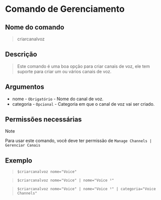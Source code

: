 # Comando de Gerenciamento

## Nome do comando
> criarcanalvoz

## Descrição
> Este comando é uma boa opção para criar canais de voz, ele tem suporte para criar um ou vários canais de voz.

## Argumentos
- nome - `Obrigatório` - Nome do canal de voz.
- categoria - `Opcional` - Categoria em que o canal de voz vai ser criado.

## Permissões necessárias
> [!NOTE]
> Para usar este comando, você deve ter permissão de `Manage Channels | Gerenciar Canais`

## Exemplo
> `$criarcanalvoz nome="Voice"`

> `$criarcanalvoz nome="Voice" | nome="Voice ¹"`

> `$criarcanalvoz nome="Voice" | nome="Voice ¹" | categoria="Voice Channels"`